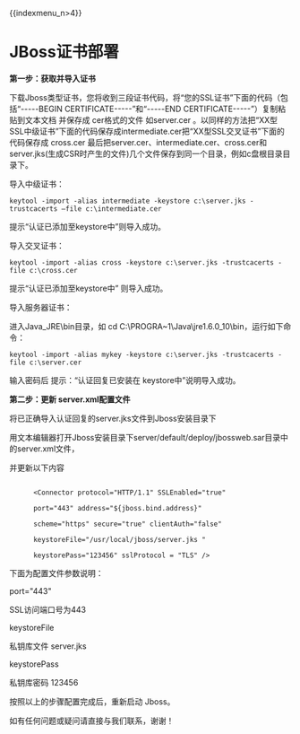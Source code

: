 {{indexmenu_n>4}}

# JBoss证书部署

**第一步：获取并导入证书**

下载Jboss类型证书，您将收到三段证书代码，将“您的SSL证书”下面的代码（包括“-----BEGIN
CERTIFICATE-----”和“-----END CERTIFICATE-----”）复制粘贴到文本文档 并保存成
cer格式的文件 如server.cer
。以同样的方法把“XX型SSL中级证书”下面的代码保存成intermediate.cer把“XX型SSL交叉证书”下面的代码保存成
cross.cer
最后把server.cer、intermediate.cer、cross.cer和server.jks(生成CSR时产生的文件)几个文件保存到同一个目录，例如c盘根目录目录下。

导入中级证书：

`keytool -import -alias intermediate -keystore c:\server.jks
-trustcacerts –file c:\intermediate.cer`

提示“认证已添加至keystore中”则导入成功。

导入交叉证书：

`keytool -import -alias cross -keystore c:\server.jks -trustcacerts
-file c:\cross.cer`

提示“认证已添加至keystore中” 则导入成功。

导入服务器证书：

进入Java\_JRE\\bin目录，如 cd C:\\PROGRA\~1\\Java\\jre1.6.0\_10\\bin，运行如下命令：

`keytool -import -alias mykey -keystore c:\server.jks -trustcacerts
-file c:\server.cer`

输入密码后 提示：“认证回复已安装在 keystore中”说明导入成功。

**第二步：更新 server.xml配置文件**

将已正确导入认证回复的server.jks文件到Jboss安装目录下

用文本编辑器打开Jboss安装目录下server/default/deploy/jbossweb.sar目录中的server.xml文件，

并更新以下内容

``` 

      <Connector protocol="HTTP/1.1" SSLEnabled="true" 

      port="443" address="${jboss.bind.address}"

      scheme="https" secure="true" clientAuth="false" 

      keystoreFile="/usr/local/jboss/server.jks "

      keystorePass="123456" sslProtocol = "TLS" />
```

下面为配置文件参数说明：

port="443"

SSL访问端口号为443

keystoreFile

私钥库文件 server.jks

keystorePass

私钥库密码 123456

按照以上的步骤配置完成后，重新启动 Jboss。

如有任何问题或疑问请直接与我们联系，谢谢！
